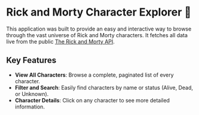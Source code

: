 # Rick and Morty Character Explorer 🚀

This application was built to provide an easy and interactive way to browse through the vast universe of Rick and Morty characters. It fetches all data live from the public [The Rick and Morty API](https://rickandmortyapi.com/).

## Key Features

- **View All Characters**: Browse a complete, paginated list of every character.
- **Filter and Search**: Easily find characters by name or status (Alive, Dead, or Unknown).
- **Character Details**: Click on any character to see more detailed information.

